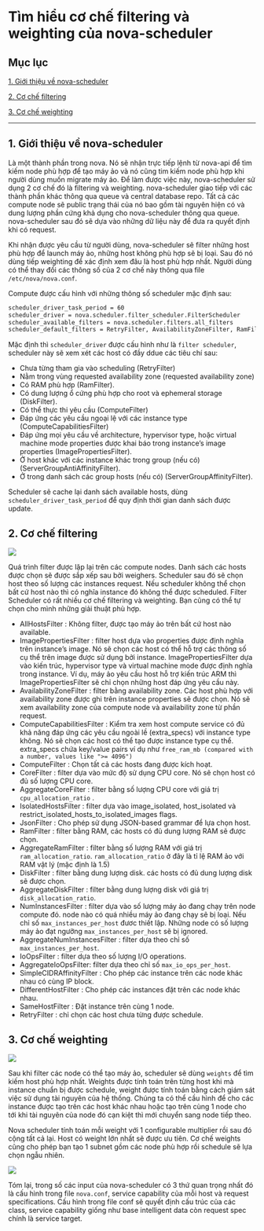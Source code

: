 # Tìm hiểu cơ chế filtering và weighting của nova-scheduler

## Mục lục

[1. Giới thiệu về nova-scheduler](#1)

[2. Cơ chế filtering](#2)

[3. Cơ chế weighting](#3)

----------

<a name ="1"></a>
## 1. Giới thiệu về nova-scheduler

Là một thành phần trong nova. Nó sẽ nhận trực tiếp lệnh từ nova-api để tìm kiếm node phù hợp để tạo máy ảo và nó cũng tim kiếm node phù hợp khi người dùng muốn migrate máy ảo. Để làm được việc này, nova-scheduler sử dụng 2 cơ chế đó là filtering và weighting. nova-scheduler giao tiếp với các thành phần khác thông qua queue và central database repo. Tất cả các compute node sẽ public trạng thái của nó bao gồm tài nguyên hiện có và dung lượng phần cứng khả dụng cho nova-scheduler thông qua queue. nova-scheduler sau đó sẽ dựa vào những dữ liệu này để đưa ra quyết định khi có request.

Khi nhận được yêu cầu từ người dùng, nova-scheduler sẽ filter những host phù hợp để launch máy ảo, những host không phù hợp sẽ bị loại. Sau đó nó dùng tiếp weighting để xác định xem đâu là host phù hợp nhất. Người dùng có thể thay đổi các thông số của 2 cơ chế này thông qua file `/etc/nova/nova.conf`.

Compute được cấu hình với những thông số scheduler mặc định sau:

``` sh
scheduler_driver_task_period = 60
scheduler_driver = nova.scheduler.filter_scheduler.FilterScheduler
scheduler_available_filters = nova.scheduler.filters.all_filters
scheduler_default_filters = RetryFilter, AvailabilityZoneFilter, RamFilter, DiskFilter, ComputeFilter, ComputeCapabilitiesFilter, ImagePropertiesFilter, ServerGroupAntiAffinityFilter, ServerGroupAffinityFilter
```

Mặc định thì `scheduler_driver` được cấu hình như là `filter scheduler`, scheduler này sẽ xem xét các host có đầy ddue các tiêu chí sau:

- Chưa từng tham gia vào scheduling (RetryFilter)
- Nằm trong vùng requested availability zone (requested availability zone)
- Có RAM phù hợp (RamFilter).
- Có dung lượng ổ cứng phù hợp cho root và ephemeral storage (DiskFilter).
- Có thể thực thi yêu cầu (ComputeFilter)
- Đáp ứng các yêu cầu ngoại lệ với các instance type (ComputeCapabilitiesFilter)
- Đáp ứng mọi yêu cầu về architecture, hypervisor type, hoặc virtual machine mode properties được khai báo trong instance’s image properties (ImagePropertiesFilter).
- Ở host khác với các instance khác trong group (nếu có) (ServerGroupAntiAffinityFilter).
- Ở trong danh sách các group hosts (nếu có) (ServerGroupAffinityFilter).

Scheduler sẽ cache lại danh sách available hosts, dùng `scheduler_driver_task_period` để quy định thời gian danh sách được update.

<a name ="2"></a>
## 2. Cơ chế filtering

<img src="http://i.imgur.com/DhPt1Xo.png">

Quá trình filter được lặp lại trên các compute nodes. Danh sách các hosts được chọn sẽ được sắp xếp sau bởi weighers. Scheduler sau đó sẽ chọn host theo số lượng các instances request. Nếu scheduler không thể chọn bất cứ host nào thì có nghĩa instance đó không thể được scheduled. Filter Scheduler có rất nhiều cơ chế filtering và weighting. Bạn cũng có thể tự chọn cho mình những giải thuật phù hợp.

- AllHostsFilter : Không filter, được tạo máy ảo trên bất cứ host nào available.
- ImagePropertiesFilter : filter host dựa vào properties được định nghĩa trên instance’s image. Nó sẽ chọn các host có thể hỗ trợ các thông số cụ thể trên image được sử dụng bởi instance. ImagePropertiesFilter dựa vào kiến trúc, hypervisor type và virtual machine mode được định nghĩa trong instance. Ví dụ, máy ảo yêu cầu host hỗ trợ kiến trúc ARM thì ImagePropertiesFilter sẽ chỉ chọn những host đáp ứng yêu cầu này.
- AvailabilityZoneFilter : filter bằng availability zone. Các host phù hợp với availability zone được ghi trên instance properties sẽ được chọn. Nó sẽ xem availability zone của compute node và availability zone từ phần request.
- ComputeCapabilitiesFilter : Kiểm tra xem host compute service có đủ khả năng đáp ứng các yêu cầu ngoài lề (extra_specs) với instance type không. Nó sẽ chọn các host có thể tạo được instance type cụ thể. extra_specs chứa key/value pairs ví dụ như `free_ram_mb (compared with a number, values like ">= 4096")`
- ComputeFilter : Chọn tất cả các hosts đang được kích hoạt.
- CoreFilter : filter dựa vào mức độ sử dụng CPU core. Nó sẽ chọn host có đủ số lượng CPU core.
- AggregateCoreFilter : filter bằng số lượng CPU core với giá trị `cpu_allocation_ratio` .
- IsolatedHostsFilter : filter dựa vào image_isolated, host_isolated và restrict_isolated_hosts_to_isolated_images flags.
- JsonFilter : Cho phép sử dụng JSON-based grammar để lựa chọn host.
- RamFilter : filter bằng RAM, các hosts có đủ dung lượng RAM sẽ được chọn.
- AggregateRamFilter : filter bằng số lượng RAM với giá trị `ram_allocation_ratio`. `ram_allocation_ratio` ở đây là tỉ lệ RAM ảo với RAM vật lý (mặc định là 1.5)
- DiskFilter : filter bằng dung lượng disk. các hosts có đủ dung lượng disk sẽ được chọn.
- AggregateDiskFilter : filter bằng dung lượng disk với giá trị `disk_allocation_ratio`.
- NumInstancesFilter : filter dựa vào số lượng máy ảo đang chạy trên node compute đó. node nào có quá nhiều máy ảo đang chạy sẽ bị loại. Nếu chỉ số `max_instances_per_host` đươc thiết lập. Những node có số lượng máy ảo đạt ngưỡng `max_instances_per_host` sẽ bị ignored.
- AggregateNumInstancesFilter : filter dựa theo chỉ số `max_instances_per_host`.
- IoOpsFilter : filter dựa theo số lượng  I/O operations.
- AggregateIoOpsFilter:  filter dựa theo chỉ số `max_io_ops_per_host`.
- SimpleCIDRAffinityFilter : Cho phép các instance trên các node khác nhau có cùng IP block.
- DifferentHostFilter : Cho phép các instances đặt trên các node khác nhau.
- SameHostFilter : Đặt instance trên cùng 1 node.
- RetryFilter : chỉ chọn các host chưa từng được schedule.

<a name ="3"></a>
## 3. Cơ chế weighting

<img src="http://i.imgur.com/U7P5m2V.png">

Sau khi filter các node có thể tạo máy ảo, scheduler sẽ dùng `weights` để tìm kiếm host phù hợp nhất. Weights được tính toán trên từng host khi mà instance chuẩn bị được schedule, weight được tính toán bằng cách giám sát việc sử dụng tài nguyên của hệ thống. Chúng ta có thể cầu hình để cho các instance được tạo trên các host khác nhau hoặc tạo trên cùng 1 node cho tới khi tài nguyên của node đó cạn kiệt thì mới chuyển sang node tiếp theo.

Nova scheduler tính toán mỗi weight với 1 configurable multiplier rồi sau đó cộng tất cả lại. Host có weight lớn nhất sẽ được ưu tiên. Cơ chế weights cũng cho phép bạn tạo 1 subnet gồm các node phù hợp rồi schedule sẽ lựa chọn ngẫu nhiên.

<img src="http://i.imgur.com/bCbiLIL.png">

Tóm lại, trong số các input của nova-scheduler có 3 thứ quan trọng nhất đó là cấu hình trong file `nova.conf`, service capability của mỗi host và request specifications. Cấu hình trong file conf sẽ quyết định cấu trúc của các class, service capability giống như base intelligent data còn request spec chính là service target.
